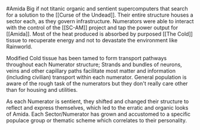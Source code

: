 #Amida 
Big if not titanic organic and sentient supercomputers that search for a solution to the [[Curse of the Undead]]. Their entire structure houses a sector each, as they govern infrastructure. 
Numerators were able to interact with the control of the [[SC-AM]] project and tap the power output for [[Amida]].
Most of the heat produced is absorbed by purposed [[The Cold]] tissue to recuperate energy and not to devastate the environment like Rainworld.

Modified Cold tissue has been tamed to form transport pathways throughout each Numerator structure; Strands and bundles of neurons, veins and other capillary paths facilitate most matter and information (including civilian) transport within each numerator.
General population is aware of the rough task of the numerators but they don't really care other than for housing and utilities. 

As each Numerator is sentient, they shifted and changed their structure to reflect and express themselves, which led to the erratic and organic looks of Amida. 
Each Sector/Numerator has grown and accustomed to a specific populace group or thematic scheme which correlates to their personality. 